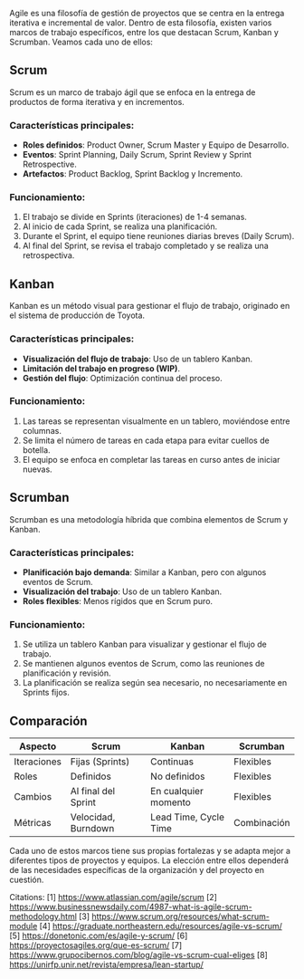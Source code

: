 Agile es una filosofía de gestión de proyectos que se centra en la entrega iterativa e incremental de valor. Dentro de esta filosofía, existen varios marcos de trabajo específicos, entre los que destacan Scrum, Kanban y Scrumban. Veamos cada uno de ellos:

## Scrum

Scrum es un marco de trabajo ágil que se enfoca en la entrega de productos de forma iterativa y en incrementos.

### Características principales:

- **Roles definidos**: Product Owner, Scrum Master y Equipo de Desarrollo.
- **Eventos**: Sprint Planning, Daily Scrum, Sprint Review y Sprint Retrospective.
- **Artefactos**: Product Backlog, Sprint Backlog y Incremento.

### Funcionamiento:

1. El trabajo se divide en Sprints (iteraciones) de 1-4 semanas.
2. Al inicio de cada Sprint, se realiza una planificación.
3. Durante el Sprint, el equipo tiene reuniones diarias breves (Daily Scrum).
4. Al final del Sprint, se revisa el trabajo completado y se realiza una retrospectiva.

## Kanban

Kanban es un método visual para gestionar el flujo de trabajo, originado en el sistema de producción de Toyota.

### Características principales:

- **Visualización del flujo de trabajo**: Uso de un tablero Kanban.
- **Limitación del trabajo en progreso (WIP)**.
- **Gestión del flujo**: Optimización continua del proceso.

### Funcionamiento:

1. Las tareas se representan visualmente en un tablero, moviéndose entre columnas.
2. Se limita el número de tareas en cada etapa para evitar cuellos de botella.
3. El equipo se enfoca en completar las tareas en curso antes de iniciar nuevas.

## Scrumban

Scrumban es una metodología híbrida que combina elementos de Scrum y Kanban.

### Características principales:

- **Planificación bajo demanda**: Similar a Kanban, pero con algunos eventos de Scrum.
- **Visualización del trabajo**: Uso de un tablero Kanban.
- **Roles flexibles**: Menos rígidos que en Scrum puro.

### Funcionamiento:

1. Se utiliza un tablero Kanban para visualizar y gestionar el flujo de trabajo.
2. Se mantienen algunos eventos de Scrum, como las reuniones de planificación y revisión.
3. La planificación se realiza según sea necesario, no necesariamente en Sprints fijos.

## Comparación

| Aspecto | Scrum | Kanban | Scrumban |
|---------|-------|--------|----------|
| Iteraciones | Fijas (Sprints) | Continuas | Flexibles |
| Roles | Definidos | No definidos | Flexibles |
| Cambios | Al final del Sprint | En cualquier momento | Flexibles |
| Métricas | Velocidad, Burndown | Lead Time, Cycle Time | Combinación |

Cada uno de estos marcos tiene sus propias fortalezas y se adapta mejor a diferentes tipos de proyectos y equipos. La elección entre ellos dependerá de las necesidades específicas de la organización y del proyecto en cuestión.

Citations:
[1] https://www.atlassian.com/agile/scrum
[2] https://www.businessnewsdaily.com/4987-what-is-agile-scrum-methodology.html
[3] https://www.scrum.org/resources/what-scrum-module
[4] https://graduate.northeastern.edu/resources/agile-vs-scrum/
[5] https://donetonic.com/es/agile-y-scrum/
[6] https://proyectosagiles.org/que-es-scrum/
[7] https://www.grupocibernos.com/blog/agile-vs-scrum-cual-eliges
[8] https://unirfp.unir.net/revista/empresa/lean-startup/
